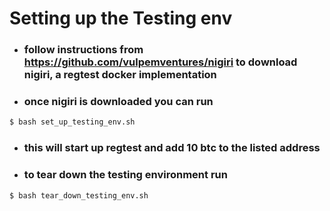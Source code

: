 # Setting up the Testing env 
- ### follow instructions from https://github.com/vulpemventures/nigiri to download nigiri, a regtest docker implementation
- ### once nigiri is downloaded you can run 
```bash
$ bash set_up_testing_env.sh
```
- ### this will start up regtest and add 10 btc to the listed address
- ### to tear down the testing environment run 
```bash
$ bash tear_down_testing_env.sh
```